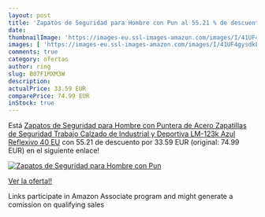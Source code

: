 ```yaml
---
layout: post
title: 'Zapatos de Seguridad para Hombre con Pun al 55.21 % de descuento'
date: 
thumbnailImage: 'https://images-eu.ssl-images-amazon.com/images/I/41UF4gysdkL._SL200_.jpg'
images: [ 'https://images-eu.ssl-images-amazon.com/images/I/41UF4gysdkL._SL200_.jpg' ]
comments: true
category: ofertas
author: ring
slug: B07F1MXM3W
description:
actualPrice: 33.59 EUR
comparePrice: 74.99 EUR
inStock: true
---
```


Está [Zapatos de Seguridad para Hombre con Puntera de Acero Zapatillas de Seguridad Trabajo  Calzado de Industrial y Deportiva LM-123k Azul Reflexivo 40 EU](https://www.amazon.es/dp/B07F1MXM3W/?tag=tolees-21) con 55.21 de descuento por 33.59 EUR (original: 74.99 EUR) en el siguiente enlace!

[![Zapatos de Seguridad para Hombre con Pun](https://images-eu.ssl-images-amazon.com/images/I/41UF4gysdkL._SL200_.jpg)](https://www.amazon.es/dp/B07F1MXM3W/?tag=tolees-21)

[Ver la oferta!!](https://www.amazon.es/dp/B07F1MXM3W/?tag=tolees-21)

Links participate in Amazon Associate program and might generate a comission on qualifying sales


